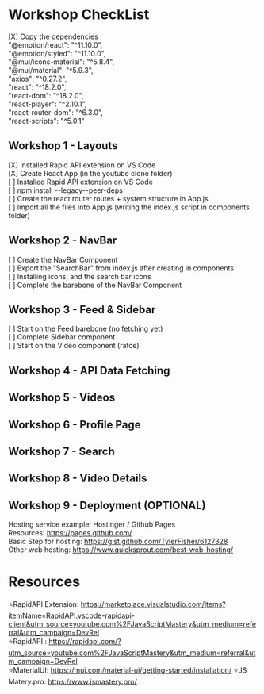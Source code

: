 # Workshop CheckList
[X] Copy the dependencies  <br>
"@emotion/react": "^11.10.0", <br>
"@emotion/styled": "^11.10.0", <br>
"@mui/icons-material": "^5.8.4", <br>
"@mui/material": "^5.9.3", <br>
"axios": "^0.27.2", <br>
"react": "^18.2.0", <br>
"react-dom": "^18.2.0", <br>
"react-player": "^2.10.1", <br>
"react-router-dom": "^6.3.0", <br>
"react-scripts": "^5.0.1" <br>
 
## Workshop 1 - Layouts
[X] Installed Rapid API extension on VS Code <br>
[X] Create React App (in the youtube clone folder) <br>
[ ] Installed Rapid API extension on VS Code <br>
[ ] npm install --legacy--peer-deps <br>
[ ] Create the react router routes + system structure in App.js <br>
[ ] Import all the files into App.js (writing the index.js script in components folder) <br>

## Workshop 2 - NavBar
[ ] Create the NavBar Component <br>
[ ] Export the "SearchBar" from index.js after creating in components <br>
[ ] Installing icons, and the search bar icons  <br>
[ ] Complete the barebone of the NavBar Component 

## Workshop 3 - Feed & Sidebar
[ ] Start on the Feed barebone (no fetching yet) <br>
[ ] Complete Sidebar component  <br>
[ ] Start on the Video component (rafce) <br>

## Workshop 4 - API Data Fetching

## Workshop 5 - Videos

## Workshop 6 - Profile Page 

## Workshop 7 - Search

## Workshop 8 - Video Details 

## Workshop 9 - Deployment (OPTIONAL)
Hosting service example: Hostinger / Github Pages <br>
Resources: https://pages.github.com/  <br>
Basic Step for hosting: https://gist.github.com/TylerFisher/6127328 <br>
Other web hosting: https://www.quicksprout.com/best-web-hosting/ <br>

# Resources
⭐RapidAPI Extension: https://marketplace.visualstudio.com/items?itemName=RapidAPI.vscode-rapidapi-client&utm_source=youtube.com%2FJavaScriptMastery&utm_medium=referral&utm_campaign=DevRel <br>
⭐RapidAPI : https://rapidapi.com/?utm_source=youtube.com%2FJavaScriptMastery&utm_medium=referral&utm_campaign=DevRel <br>
⭐MaterialUI: https://mui.com/material-ui/getting-started/installation/
⭐JS Matery.pro: https://www.jsmastery.pro/  <br>
